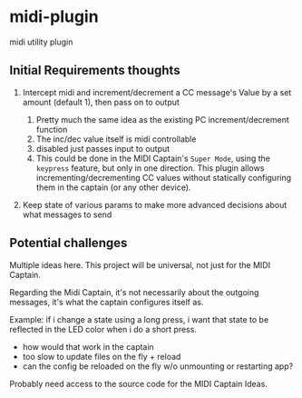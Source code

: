 # midi-plugin
midi utility plugin

## Initial Requirements thoughts

1. Intercept midi and increment/decrement a CC message's Value by a set amount (default 1), then pass on to output
    1. Pretty much the same idea as the existing PC increment/decrement function
    1. The inc/dec value itself is midi controllable
    1. disabled just passes input to output
    2. This could be done in the MIDI Captain's `Super Mode`, using the `keypress` feature, but only in one direction. This plugin allows incrementing/decrementing CC values without statically configuring them in the captain (or any other device).

1. Keep state of various params to make more advanced decisions about what messages to send


## Potential challenges
Multiple ideas here. This project will be universal, not just for the MIDI Captain.

Regarding the Midi Captain, it's not necessarily about the outgoing messages, it's what the captain configures itself as.

Example: if i change a state using a long press, i want that state to be reflected in the LED color when i do a short press.

  - how would that work in the captain
  - too slow to update files on the fly + reload
  - can the config be reloaded on the fly w/o unmounting or restarting app?
    
Probably need access to the source code for the MIDI Captain Ideas.
 

